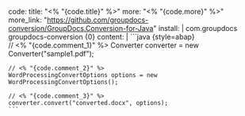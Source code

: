 code:
  title: "<% "{code.title}" %>"
  more: "<% "{code.more}" %>"
  more_link: "https://github.com/groupdocs-conversion/GroupDocs.Conversion-for-Java"
  install: |
    <dependency>
      <groupId>com.groupdocs</groupId>
      <artifactId>groupdocs-conversion</artifactId>
      <version>{0}</version>
    </dependency>
  content: |
    ```java {style=abap}   
    // <% "{code.comment_1}" %>
    Converter converter = new Converter("sample1.pdf");
    
    // <% "{code.comment_2}" %>
    WordProcessingConvertOptions options = new WordProcessingConvertOptions();

    // <% "{code.comment_3}" %>
    converter.convert("converted.docx", options);
    ```